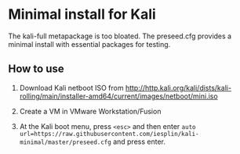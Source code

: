 # Minimal install for Kali

The kali-full metapackage is too bloated. The preseed.cfg provides a minimal install with essential packages for testing.

## How to use

1. Download Kali netboot ISO from http://http.kali.org/kali/dists/kali-rolling/main/installer-amd64/current/images/netboot/mini.iso

2. Create a VM in VMware Workstation/Fusion

3. At the Kali boot menu, press `<esc>` and then enter `auto url=https://raw.githubusercontent.com/iesplin/kali-minimal/master/preseed.cfg` and press enter.
